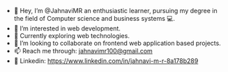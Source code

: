 - 👋 Hey, I’m @JahnaviMR
an enthusiastic learner, pursuing my degree in the field of Computer science and business systems 💻. 
- 👀 I’m interested in web development.
- 🌱 Currently exploring web technologies.
- 💞️ I’m looking to collaborate on frontend web application based projects.
- 📫 Reach me through: jahnavimr100@gmail.com
- 🔗 Linkedin: https://www.linkedin.com/in/jahnavi-m-r-8a178b289
